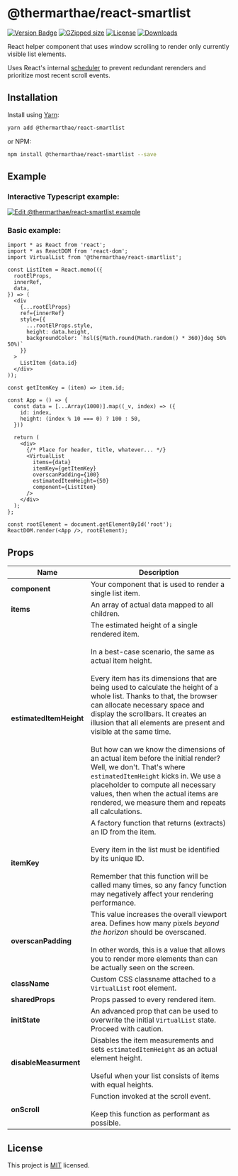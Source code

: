 # @thermarthae/react-smartlist

[![Version Badge][npm-version-svg]][package-url]
[![GZipped size][npm-minzip-svg]][bundlephobia-url]
[![License][license-image]][license-url]
[![Downloads][downloads-image]][downloads-url]

React helper component that uses window scrolling to render only currently visible list elements.

Uses React's internal [scheduler](https://www.npmjs.com/package/scheduler) to prevent redundant rerenders and prioritize most recent scroll events.

## Installation

Install using [Yarn](https://yarnpkg.com):

```sh
yarn add @thermarthae/react-smartlist
```

or NPM:

```sh
npm install @thermarthae/react-smartlist --save
```

## Example

### Interactive Typescript example:

[![Edit @thermarthae/react-smartlist example](https://codesandbox.io/static/img/play-codesandbox.svg)](https://codesandbox.io/s/thermarthae-react-smartlist-example-hf48l?fontsize=14&hidenavigation=1&theme=dark)


### Basic example:
```tsx
import * as React from 'react';
import * as ReactDOM from 'react-dom';
import VirtualList from '@thermarthae/react-smartlist';

const ListItem = React.memo(({
  rootElProps,
  innerRef,
  data,
}) => (
  <div
    {...rootElProps}
    ref={innerRef}
    style={{
      ...rootElProps.style,
      height: data.height,
      backgroundColor: `hsl(${Math.round(Math.random() * 360)}deg 50% 50%)`
    }}
  >
    ListItem {data.id}
  </div>
));

const getItemKey = (item) => item.id;

const App = () => {
  const data = [...Array(1000)].map((_v, index) => ({
    id: index,
    height: (index % 10 === 0) ? 100 : 50,
  }))

  return (
    <div>
      {/* Place for header, title, whatever... */}
      <VirtualList
        items={data}
        itemKey={getItemKey}
        overscanPadding={100}
        estimatedItemHeight={50}
        component={ListItem}
      />
    </div>
  );
};

const rootElement = document.getElementById('root');
ReactDOM.render(<App />, rootElement);

```

## Props

| Name                    | Description |
| ----------------------- | ----------- |
| **component**           | Your component that is used to render a single list item. |
| **items**               | An array of actual data mapped to all children. |
| **estimatedItemHeight** | The estimated height of a single rendered item.<br /><br />In a best-case scenario, the same as actual item height.<br /><br />Every item has its dimensions that are being used to calculate the height of a whole list. Thanks to that, the browser can allocate necessary space and display the scrollbars. It creates an illusion that all elements are present and visible at the same time.<br /><br />But how can we know the dimensions of an actual item before the initial render? Well, we don't. That's where `estimatedItemHeight` kicks in. We use a placeholder to compute all necessary values, then when the actual items are rendered, we measure them and repeats all calculations. |
| **itemKey**             | A factory function that returns (extracts) an ID from the item.<br /><br />Every item in the list must be identified by its unique ID.<br /><br />Remember that this function will be called many times, so any fancy function may negatively affect your rendering performance. |
| **overscanPadding**     | This value increases the overall viewport area. Defines how many pixels *beyond the horizon* should be overscaned.<br /><br />In other words, this is a value that allows you to render more elements than can be actually seen on the screen. |
| **className**           | Custom CSS classname attached to a `VirtualList` root element. |
| **sharedProps**         | Props passed to every rendered item. |
| **initState**           | An advanced prop that can be used to overwrite the initial `VirtualList` state. Proceed with caution. |
| **disableMeasurment**   | Disables the item measurements and sets `estimatedItemHeight` as an actual element height.<br /><br />Useful when your list consists of items with equal heights. |
| **onScroll**             | Function invoked at the scroll event.<br /><br />Keep this function as performant as possible. |

## License

This project is [MIT][license-url] licensed.

[package-url]: https://npmjs.org/package/@thermarthae/react-smartlist
[npm-version-svg]: https://img.shields.io/npm/v/@thermarthae/react-smartlist.svg
[npm-minzip-svg]:
  https://img.shields.io/bundlephobia/minzip/@thermarthae/react-smartlist.svg
[bundlephobia-url]:
  https://bundlephobia.com/result?p=@thermarthae/react-smartlist
[license-image]: https://img.shields.io/npm/l/@thermarthae/react-smartlist.svg
[license-url]: LICENSE.md
[downloads-image]: https://img.shields.io/npm/dm/@thermarthae/react-smartlist.svg
[downloads-url]:
  https://npm-stat.com/charts.html?package=@thermarthae/react-smartlist
